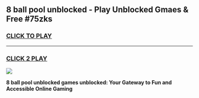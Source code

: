 
## 8 ball pool unblocked - Play Unblocked Gmaes & Free #75zks
<h3>
<a href="https://premium.freeplayer.one?title=8_ball_pool_unblocked&ref=03M">CLICK TO PLAY</a></h3>
<hr>

<h3>
<a href="https://premium.freeplayer.one?title=8_ball_pool_unblocked&ref=03M">CLICK 2 PLAY</a>
  
</h3>

<a href="https://premium.freeplayer.one?title=8_ball_pool_unblocked&ref=03M"><img src="https://clearcache.store/games.png"></a>


**8 ball pool unblocked games unblocked: Your Gateway to Fun and Accessible Online Gaming**
